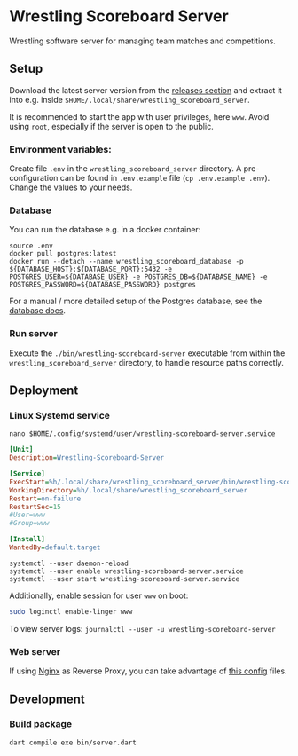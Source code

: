 # Wrestling Scoreboard Server

Wrestling software server for managing team matches and competitions.

## Setup

Download the latest server version from the [releases section](https://github.com/Oberhauser-Dev/wrestling_scoreboard/releases)
and extract it into e.g. inside `$HOME/.local/share/wrestling_scoreboard_server`.

It is recommended to start the app with user privileges, here `www`. Avoid using `root`, especially if the server is open to the public.

### Environment variables:

Create file `.env` in the `wrestling_scoreboard_server` directory.
A pre-configuration can be found in `.env.example` file (`cp .env.example .env`). Change the values to your needs.

### Database

You can run the database e.g. in a docker container:

```shell
source .env
docker pull postgres:latest
docker run --detach --name wrestling_scoreboard_database -p ${DATABASE_HOST}:${DATABASE_PORT}:5432 -e POSTGRES_USER=${DATABASE_USER} -e POSTGRES_DB=${DATABASE_NAME} -e POSTGRES_PASSWORD=${DATABASE_PASSWORD} postgres
```

For a manual / more detailed setup of the Postgres database, see the [database docs](./database/README.md).

### Run server

Execute the `./bin/wrestling-scoreboard-server` executable from within the `wrestling_scoreboard_server` directory, to handle resource paths correctly.

## Deployment

### Linux Systemd service

```shell
nano $HOME/.config/systemd/user/wrestling-scoreboard-server.service
```

```ini
[Unit]
Description=Wrestling-Scoreboard-Server

[Service]
ExecStart=%h/.local/share/wrestling_scoreboard_server/bin/wrestling-scoreboard-server
WorkingDirectory=%h/.local/share/wrestling_scoreboard_server
Restart=on-failure
RestartSec=15
#User=www
#Group=www

[Install]
WantedBy=default.target
```

```shell
systemctl --user daemon-reload
systemctl --user enable wrestling-scoreboard-server.service
systemctl --user start wrestling-scoreboard-server.service
```

Additionally, enable session for user `www` on boot:

```bash
sudo loginctl enable-linger www
```

To view server logs:
`journalctl --user -u wrestling-scoreboard-server`

### Web server

If using [Nginx](https://en.wikipedia.org/wiki/Nginx) as Reverse Proxy, you can take advantage of [this config](docs/nginx/wrestling-scoreboard-server.conf) files.

## Development

### Build package

```shell
dart compile exe bin/server.dart
```
